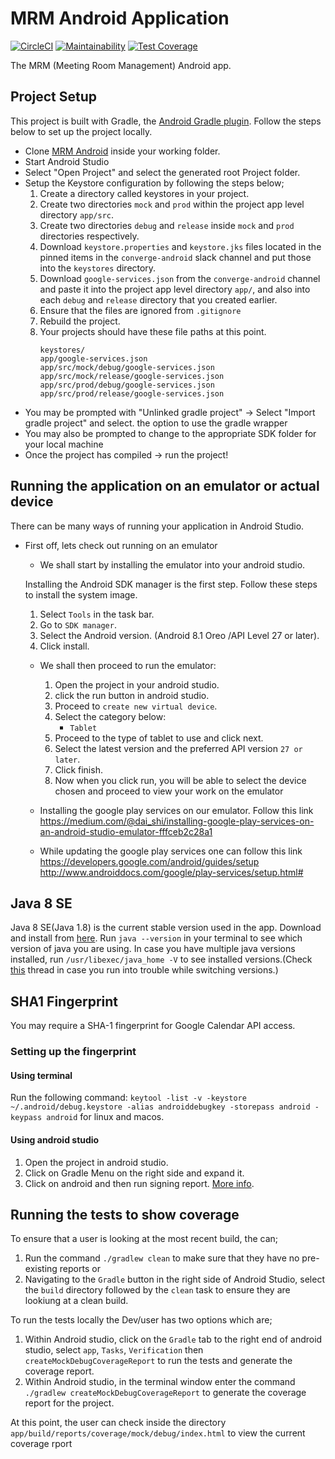 # MRM Android Application
[![CircleCI](https://circleci.com/gh/andela/mrm-mobile/tree/develop.svg?style=svg)](https://circleci.com/gh/andela/mrm-mobile/tree/develop) [![Maintainability](https://api.codeclimate.com/v1/badges/a333e35d4f89a6b3283b/maintainability)](https://codeclimate.com/repos/5b164ef55882d702b20005b2/maintainability) [![Test Coverage](https://api.codeclimate.com/v1/badges/a333e35d4f89a6b3283b/test_coverage)](https://codeclimate.com/repos/5b164ef55882d702b20005b2/test_coverage)

The MRM (Meeting Room Management) Android app.

## Project Setup

This project is built with Gradle, the [Android Gradle plugin](http://tools.android.com/tech-docs/new-build-system/user-guide). Follow the steps below to set up the project locally.

* Clone [MRM Android](https://github.com/andela/mrm-mobile) inside your working folder.
* Start Android Studio
* Select "Open Project" and select the generated root Project folder.
* Setup the Keystore configuration by following the steps below;
    1. Create a directory called keystores in your project.
    2. Create two directories `mock` and `prod` within the project app level directory `app/src`.
    3. Create two directories `debug` and `release` inside `mock` and `prod` directories respectively.
    4. Download `keystore.properties` and `keystore.jks` files located in the pinned items in the `converge-android` slack channel and put those into the `keystores` directory.
    5. Download `google-services.json` from the `converge-android` channel and paste it into the project app level directory `app/`, and also into each `debug` and `release` directory that you created earlier.
    6. Ensure that the files are ignored from `.gitignore`
    7. Rebuild the project.
    8. Your projects should have these file paths at this point.
        ```
        keystores/
        app/google-services.json
        app/src/mock/debug/google-services.json
        app/src/mock/release/google-services.json
        app/src/prod/debug/google-services.json
        app/src/prod/release/google-services.json
        ```
* You may be prompted with "Unlinked gradle project" -> Select "Import gradle project" and select.
the option to use the gradle wrapper
* You may also be prompted to change to the appropriate SDK folder for your local machine
* Once the project has compiled -> run the project!

## Running the application on an emulator or actual device

There can be many ways of running your application in Android Studio.
* First off, lets check out running on an emulator
    * We shall start by installing the emulator into your android studio.

    Installing the Android SDK manager is the first step. Follow these steps to install the system image.

     1. Select `Tools` in the task bar.
     2. Go to `SDK manager`.
     3. Select the Android version. (Android 8.1 Oreo /API Level 27 or later).
     4. Click install.

    * We shall then proceed to run the emulator:

        1. Open the project in your android studio.
        2. click the run button in android studio.
        3. Proceed to `create new virtual device`.
        4. Select the category below:
            - `Tablet`
        5. Proceed to the type of tablet to use and click next.
        6. Select the latest version and the preferred API version `27 or later`.
        7. Click finish.
        8. Now when you click run, you will be able to select the device chosen and proceed to view your work on the emulator

     * Installing the google play services on our emulator.
     Follow this link
     https://medium.com/@dai_shi/installing-google-play-services-on-an-android-studio-emulator-fffceb2c28a1

     * While updating the google play services one can follow this link
     https://developers.google.com/android/guides/setup
     http://www.androiddocs.com/google/play-services/setup.html#
     
## Java 8 SE
Java 8 SE(Java 1.8) is the current stable version used in the app. Download and install from [here](http://www.oracle.com/technetwork/java/javase/downloads/jdk8-downloads-2133151.html).
Run ``` java --version ``` in your terminal to see which version of java you are using. In case you have multiple java versions installed, run ``` /usr/libexec/java_home -V ``` to see installed versions.(Check [this](https://stackoverflow.com/questions/46513639/how-to-downgrade-java-from-9-to-8-on-a-macos-eclipse-is-not-running-with-java-9) thread in case you run into trouble while switching versions.)


## SHA1 Fingerprint
You may require a SHA-1 fingerprint for Google Calendar API access.

### Setting up the fingerprint
#### Using terminal
Run the following command:
``` keytool -list -v -keystore ~/.android/debug.keystore -alias androiddebugkey -storepass android -keypass android ``` for linux and macos.

#### Using android studio
1. Open the project in android studio.
2. Click on Gradle Menu on the right side and expand it.
3. Click on android and then run signing report.
[More info](https://medium.com/pen-bold-kiln-press/sha-1-android-studio-ec02fb893e72).

## Running the tests to show coverage

To ensure that a user is looking at the most recent build, the can;
1. Run the command `./gradlew clean` to make sure that they have no pre-existing reports or
2. Navigating to the `Gradle` button in the right side of Android Studio, select the `build` directory followed by the `clean` task to ensure they are lookiung at a clean build.

To run the tests locally the Dev/user has two options which are;

1. Within Android studio, click on the `Gradle` tab to the right end of android studio, select `app`, `Tasks`, `Verification` then `createMockDebugCoverageReport` to run the tests and generate the coverage report.
2. Within Android studio, in the terminal window enter the command `./gradlew createMockDebugCoverageReport` to generate the coverage report for the project.

At this point, the user can check inside the directory `app/build/reports/coverage/mock/debug/index.html` to view the current coverage rport
